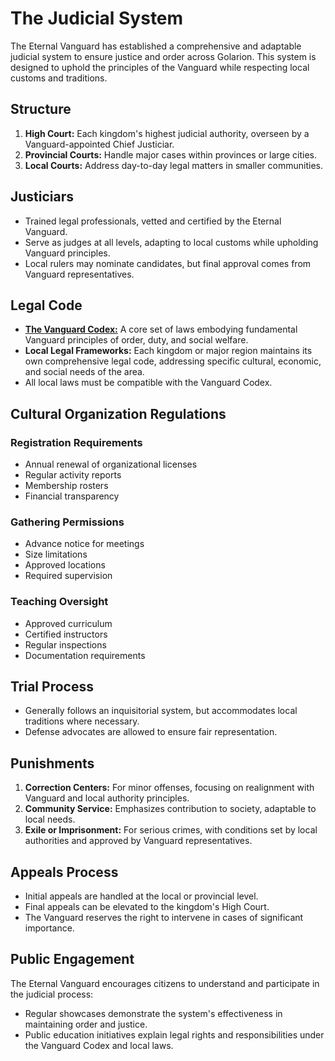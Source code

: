 # The Judicial System

The Eternal Vanguard has established a comprehensive and adaptable judicial system to ensure justice and order across Golarion. This system is designed to uphold the principles of the Vanguard while respecting local customs and traditions.

## Structure

1. **High Court:** Each kingdom's highest judicial authority, overseen by a Vanguard-appointed Chief Justiciar.
2. **Provincial Courts:** Handle major cases within provinces or large cities.
3. **Local Courts:** Address day-to-day legal matters in smaller communities.

## Justiciars

- Trained legal professionals, vetted and certified by the Eternal Vanguard.
- Serve as judges at all levels, adapting to local customs while upholding Vanguard principles.
- Local rulers may nominate candidates, but final approval comes from Vanguard representatives.

## Legal Code

- [**The Vanguard Codex:**](Vanguard_Codex.md) A core set of laws embodying fundamental Vanguard principles of order, duty, and social welfare.
- **Local Legal Frameworks:** Each kingdom or major region maintains its own comprehensive legal code, addressing specific cultural, economic, and social needs of the area.
- All local laws must be compatible with the Vanguard Codex.

## Cultural Organization Regulations

### Registration Requirements
- Annual renewal of organizational licenses
- Regular activity reports
- Membership rosters
- Financial transparency

### Gathering Permissions
- Advance notice for meetings
- Size limitations
- Approved locations
- Required supervision

### Teaching Oversight
- Approved curriculum
- Certified instructors
- Regular inspections
- Documentation requirements

## Trial Process

- Generally follows an inquisitorial system, but accommodates local traditions where necessary.
- Defense advocates are allowed to ensure fair representation.

## Punishments

1. **Correction Centers:** For minor offenses, focusing on realignment with Vanguard and local authority principles.
2. **Community Service:** Emphasizes contribution to society, adaptable to local needs.
3. **Exile or Imprisonment:** For serious crimes, with conditions set by local authorities and approved by Vanguard representatives.

## Appeals Process

- Initial appeals are handled at the local or provincial level.
- Final appeals can be elevated to the kingdom's High Court.
- The Vanguard reserves the right to intervene in cases of significant importance.

## Public Engagement

The Eternal Vanguard encourages citizens to understand and participate in the judicial process:

- Regular showcases demonstrate the system's effectiveness in maintaining order and justice.
- Public education initiatives explain legal rights and responsibilities under the Vanguard Codex and local laws.
